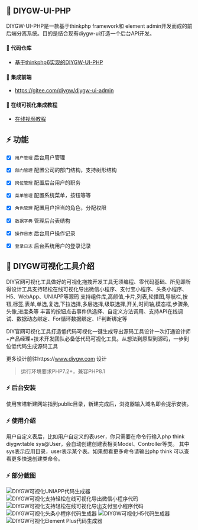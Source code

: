 ## 🌈 DIYGW-UI-PHP

DIYGW-UI-PHP是一款基于thinkphp framework和 element admin开发而成的前后端分离系统。目的是结合现有diygw-ui打造一个后台API开发。

#### 💒 代码仓库

- <a target="_blank" href="https://gitee.com/diygw/diygw-ui-php">基于thinkphp6实现的DIYGW-UI-PHP</a>

#### 💒 集成前端

- <a href="https://gitee.com/diygw/diygw-ui-admin" target="_blank">https://gitee.com/diygw/diygw-ui-admin</a>

#### 💒 在线可视化集成教程
- <a target="_blank" href="https://www.bilibili.com/video/BV1CP411V7TV?spm_id_from=333.999.0.0&vd_source=dc541827a3c20d8e063187146f12aa57">在线视频教程</a>

## ⚡ 功能
- [x] `用户管理` 后台用户管理
- [x] `部门管理` 配置公司的部门结构，支持树形结构
- [x] `岗位管理` 配置后台用户的职务
- [x] `菜单管理` 配置系统菜单，按钮等等
- [x] `角色管理` 配置用户担当的角色，分配权限
- [x] `数据字典` 管理后台表结构
- [x] `操作日志` 后台用户操作记录
- [x] `登录日志` 后台系统用户的登录记录



## 🌈 DIYGW可视化工具介绍

DIY官网可视化工具做好的可视化拖拽开发工具无须编程、零代码基础、所见即所得设计工具支持轻松在线可视化导出微信小程序、支付宝小程序、头条小程序、H5、WebApp、UNIAPP等源码 支持组件库,高颜值,卡片,列表,轮播图,导航栏,按钮,标签,表单,单选,复选,下拉选择,多层选择,级联选择,开关,时间轴,模态框,步骤条,头像,进度条等
丰富的按钮点击事件供选择、自定义方法调用、支持API在线调试、数据动态绑定、For循环数据绑定、IF判断绑定等

DIY官网可视化工具打造低代码可视化一键生成导出源码工具设计一次打通设计师+产品经理+技术开发团队必备低代码可视化工具。从想法到原型到源码，一步到位低代码生成源码工具

更多设计前往https://www.diygw.com 设计

> 运行环境要求PHP7.2+，兼容PHP8.1

### ⚡ 后台安装

使用宝塔新建网站指到public目录，新建完成后，浏览器输入域名即会提示安装。


### ⚡ 使用介绍

用户自定义表后，比如用户自定义的表user，你只需要在命令行输入php think diygw:table sys@User，会自动创建创建表相关Model、Controller等类。
其中sys表示应用目录，user表示某个表。如果想看更多命令请输出php think 可以查看更多快速创建类命令。

### ⚡ 部分截图
![DIYGW可视化UNIAPP代码生成器](https://libs.diygw.com/upload/1/php0.png)
![DIYGW可视化支持轻松在线可视化导出微信小程序代码](https://libs.diygw.com/upload/1/php1.png)
![DIYGW可视化支持轻松在线可视化导出支付宝小程序代码](https://libs.diygw.com/upload/1/php2.png)
![DIYGW可视化头条小程序代码生成器](https://libs.diygw.com/upload/1/php3.png)
![DIYGW可视化H5代码生成器](https://libs.diygw.com/upload/1/php4.png)
![DIYGW可视化Element Plus代码生成器](https://libs.diygw.com/upload/1/php5.png)
